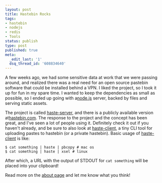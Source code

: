 ```yaml
---
layout: post
title: Hastebin Rocks
tags:
- hastebin
- nodejs
- redis
- Tools
status: publish
type: post
published: true
meta:
  _edit_last: '1'
  dsq_thread_id: '608834640'
---
```

A few weeks ago, we had some sensitive data at work that we were passing around, and realized there was a real need for an open source pastebin software that could be installed behind a VPN. I liked the project, so I took it up for fun in my spare time. I wanted to keep the dependencies as small as possible, so I ended up going with a<a href="http://nodejs.org/">node.js</a> server, backed by files and serving static assets.

The project is called <a href="https://github.com/seejohnrun/haste-server">haste-server</a>, and there is a publicly available version at<a href="http://hastebin.com/">hastebin.com</a>. The response to the project and the concept has been great, and I've seen a lot of people using it. Definitely check it out if you haven't already, and be sure to also look at <a href="https://github.com/seejohnrun/haste-client">haste-client</a>, a tiny CLI tool for uploading pastes to hastebin (or a private hastebin). Basic usage of <a href="https://github.com/seejohnrun/haste-client">haste-client</a> is like:
<div>
<pre><code>$ cat something | haste | pbcopy # mac os
$ cat something | haste | xsel # linux </code></pre>
</div>
After which, a URL with the output of STDOUT for <code>cat something</code> will be placed into your clipboard!

Read more on the <a href="http://hastebin.com/about.md">about page</a> and let me know what you think!
